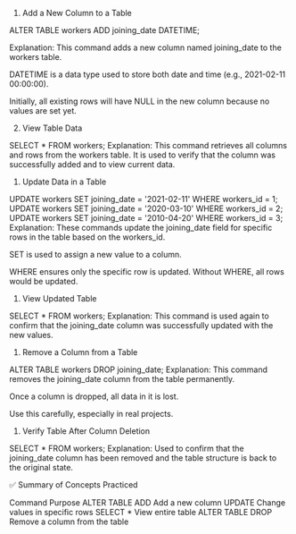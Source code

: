 1. Add a New Column to a Table

ALTER TABLE workers ADD joining_date DATETIME;

Explanation:
This command adds a new column named joining_date to the workers table.

DATETIME is a data type used to store both date and time (e.g., 2021-02-11 00:00:00).

Initially, all existing rows will have NULL in the new column because no values are set yet.

2. View Table Data

SELECT * FROM workers;
Explanation:
This command retrieves all columns and rows from the workers table.
It is used to verify that the column was successfully added and to view current data.

1. Update Data in a Table

UPDATE workers SET joining_date = '2021-02-11' WHERE workers_id = 1;
UPDATE workers SET joining_date = '2020-03-10' WHERE workers_id = 2;
UPDATE workers SET joining_date = '2010-04-20' WHERE workers_id = 3;
Explanation:
These commands update the joining_date field for specific rows in the table based on the workers_id.

SET is used to assign a new value to a column.

WHERE ensures only the specific row is updated.
Without WHERE, all rows would be updated.

1. View Updated Table

SELECT * FROM workers;
Explanation:
This command is used again to confirm that the joining_date column was successfully updated with the new values.

1. Remove a Column from a Table

ALTER TABLE workers DROP joining_date;
Explanation:
This command removes the joining_date column from the table permanently.

Once a column is dropped, all data in it is lost.

Use this carefully, especially in real projects.

1. Verify Table After Column Deletion

SELECT * FROM workers;
Explanation:
Used to confirm that the joining_date column has been removed and the table structure is back to the original state.

✅ Summary of Concepts Practiced

Command	Purpose
ALTER TABLE ADD	Add a new column
UPDATE	Change values in specific rows
SELECT *	View entire table
ALTER TABLE DROP	Remove a column from the table